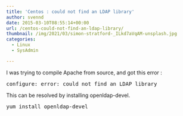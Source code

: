 ```yaml
---
title: 'Centos : could not find an LDAP library'
author: svennd
date: 2015-03-10T08:55:14+00:00
url: /centos-could-not-find-an-ldap-library/
thumbnail: /img/2021/03/simon-stratford-_ILkd7aVqAM-unsplash.jpg
categories:
  - Linux
  - SysAdmin

---
```

I was trying to compile Apache from source, and got this error :

<pre>configure: error: could not find an LDAP library</pre>

This can be resolved by installing openldap-devel.

<pre>yum install openldap-devel</pre>

&nbsp;

&nbsp;

